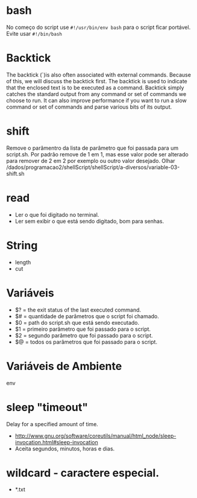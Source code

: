 
# bash
No começo do script use ```#!/usr/bin/env bash``` para o script ficar
portável. Evite usar ```#!/bin/bash```

# Backtick
The backtick (`)is also often associated with external commands. Because of this, we will discuss the backtick first.
The backtick is used to indicate that the enclosed text is to be executed as a command.
Backtick simply catches the standard output from any command or set of commands we choose to run. It can also improve performance if you want to run a slow command or set of commands and parse various bits of its output.



# shift
Remove o parâmentro da lista de parâmetro que foi passada para um script.sh.
Por padrão remove de 1 em 1, mas esse valor pode ser alterado para remover de 2 em 2 por exemplo ou outro valor desejado.
Olhar /dados/programacao2/shellScript/shellScript/a-diversos/variable-03-shift.sh



# read
- Ler o que foi digitado no terminal.
- Ler sem exibir o que está sendo digitado, bom para senhas.



# String
- length
- cut



# Variáveis
- $? = the exit status of the last executed command.
- $# = quantidade de parâmetros que o script foi chamado.
- $0 = path do script.sh que está sendo executado.
- $1 = primeiro parâmetro que foi passado para o script.
- $2 = segundo parâmetro que foi passado para o script.
- $@ = todos os parâmetros que foi passado para o script.

# Variáveis de Ambiente
env



# sleep "timeout"
Delay for a specified amount of time.
- http://www.gnu.org/software/coreutils/manual/html_node/sleep-invocation.html#sleep-invocation
- Aceita segundos, minutos, horas e dias.


# wildcard - caractere especial.
- *.txt